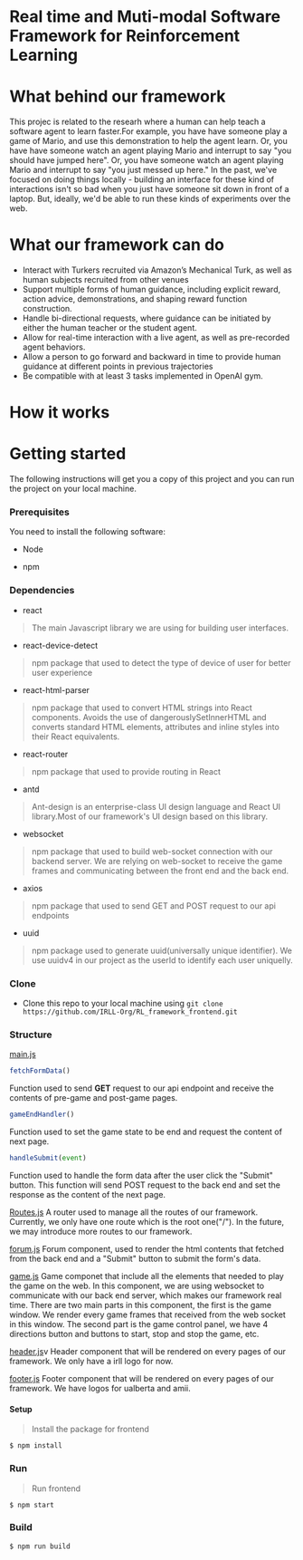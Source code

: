 # Real time and Muti-modal Software Framework for Reinforcement Learning

What behind our framework
===============
This projec is related to the researh where a human can help teach a software agent to learn faster.For example, you have have someone play a game of Mario, and use this demonstration to help the agent learn. Or, you have have someone watch an agent playing Mario and interrupt to say "you should have jumped here". Or, you have someone watch an agent playing Mario and interrupt to say "you just messed up here." In the past, we've focused on doing things locally - building an interface for these kind of interactions isn't so bad when you just have someone sit down in front of a laptop. But, ideally, we'd be able to run these kinds of experiments over the web.

What our framework can do
===============
* Interact with Turkers recruited via Amazon’s Mechanical Turk, as well as human subjects recruited from other venues
* Support multiple forms of human guidance, including explicit reward, action advice, demonstrations, and shaping reward function construction.
* Handle bi-directional requests, where guidance can be initiated by either the human teacher or the student agent. 
* Allow for real-time interaction with a live agent, as well as pre-recorded agent behaviors.
* Allow a person to go forward and backward in time to provide human guidance at different points in previous trajectories
* Be compatible with at least 3 tasks implemented in OpenAI gym.

How it works
===============

Getting started
===============

The following instructions will get you a copy of this project and you can run the project on your local machine.

### Prerequisites

You need to install the following software:

* Node

* npm

### Dependencies

* react 
> The main Javascript library we are using for building user interfaces.
* react-device-detect
> npm package that used to detect the type of device of user for better user experience
* react-html-parser
> npm package that used to convert HTML strings into React components. Avoids the use of dangerouslySetInnerHTML and converts standard HTML elements, attributes and inline styles into their React equivalents.
* react-router
> npm package that used to provide routing in React
* antd
> Ant-design is an enterprise-class UI design language and React UI library.Most of our framework's UI design based on this library.
* websocket
> npm package that used to build web-socket connection with our backend server. We are relying on web-socket to receive the game frames and communicating between the front end and the back end.
* axios
> npm package that used to send GET and POST request to our api endpoints
* uuid
> npm package used to generate uuid(universally unique identifier). We use uuidv4 in our project as the userId to identify each user uniquelly.

### Clone

* Clone this repo to your local machine using `git clone https://github.com/IRLL-Org/RL_framework_frontend.git`

### Structure
    
[main.js](./src/main.js)
```javascript
fetchFormData()
```
Function used to send **GET** request to our api endpoint and receive the contents of pre-game and post-game pages.
```javascript
gameEndHandler()
```
Function used to set the game state to be end and request the content of next page.
```javascript
handleSubmit(event)
```
Function used to handle the form data after the user click the "Submit" button. This function will send POST request to the back end and set the response as the content of the next page.

[Routes.js](./src/Routes.js)
A router used to manage all the routes of our framework. Currently, we only have one route which is the root one("/"). In the future, we may introduce more routes to our framework.

[forum.js](./src/components/forum.js)
Forum component, used to render the html contents that fetched from the back end and a "Submit" button to submit the form's data.

[game.js](./src/components/game.js)
Game componet that include all the elements that needed to play the game on the web. In this component, we are using websocket to communicate with our back end server, which makes our framework real time. There are two main parts in this component, the first is the game window. We render every game frames that received from the web socket in this window. The second part is the game control panel, we have 4 directions button and buttons to start, stop and stop the game, etc.

[header.js](./src/components/header.js)v
Header component that will be rendered on every pages of our framework. We only have a irll logo for now.

[footer.js](./src/components/footer.js)
Footer component that will be rendered on every pages of our framework. We have logos for ualberta and amii.

#### Setup

> Install the package for frontend 

```shell
$ npm install 
```

### Run

> Run frontend 

```shell
$ npm start
```

### Build
```
$ npm run build
```
